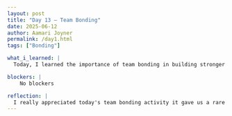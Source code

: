 ```yaml
---
layout: post
title: "Day 13 – Team Bonding"
date: 2025-06-12
author: Aamari Joyner
permalink: /day1.html
tags: ["Bonding"]

what_i_learned: |
  Today, I learned the importance of team bonding in building stronger group dynamics. Playing Taboo and Jenga allowed me to see different sides of my peers, especially how they communicate and compete. It was refreshing to interact in a fun, non-wor setting and reminded me how valuable these moments are. I also learned more about my group's responsibilities for the African Diaspora Media Hub. Seeing our current layout helped clarify what we've accomplished and what's expected moving forward.

blockers: |
    No blockers 

reflection: |
  I really appreciated today's team bonding activity it gave us a rare chance to connect beyond our usual work setting. It reminded me of how important community is, especially in collaborative projects. Expressing our ideas for Thursday gatherings showed our shared commitment to staying connected. Going back into the lab felt more energized because of that positive interaction. I'm looking forward to continuing work on the media hub with a stronger sense of unity and direction.
---
```


